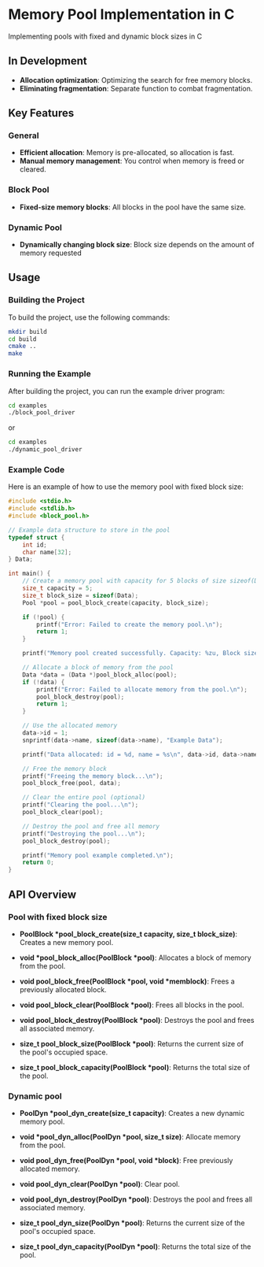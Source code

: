 # Memory Pool Implementation in C

Implementing pools with fixed and dynamic block sizes in C

## In Development

- **Allocation optimization**: Optimizing the search for free memory blocks.
- **Eliminating fragmentation**: Separate function to combat fragmentation.

## Key Features

### General
- **Efficient allocation**: Memory is pre-allocated, so allocation is fast.
- **Manual memory management**: You control when memory is freed or cleared.

### Block Pool
- **Fixed-size memory blocks**: All blocks in the pool have the same size.

### Dynamic Pool
- **Dynamically changing block size**: Block size depends on the amount of memory requested

## Usage

### Building the Project

To build the project, use the following commands:

```bash
mkdir build
cd build
cmake ..
make
```

### Running the Example

After building the project, you can run the example driver program:

```bash
cd examples
./block_pool_driver
```
or
```bash
cd examples
./dynamic_pool_driver
```

### Example Code

Here is an example of how to use the memory pool with fixed block size:

```c
#include <stdio.h>
#include <stdlib.h>
#include <block_pool.h>

// Example data structure to store in the pool
typedef struct {
    int id;
    char name[32];
} Data;

int main() {
    // Create a memory pool with capacity for 5 blocks of size sizeof(Data)
    size_t capacity = 5;
    size_t block_size = sizeof(Data);
    Pool *pool = pool_block_create(capacity, block_size);

    if (!pool) {
        printf("Error: Failed to create the memory pool.\n");
        return 1;
    }

    printf("Memory pool created successfully. Capacity: %zu, Block size: %zu\n", pool->capacity, pool->block_size);

    // Allocate a block of memory from the pool
    Data *data = (Data *)pool_block_alloc(pool);
    if (!data) {
        printf("Error: Failed to allocate memory from the pool.\n");
        pool_block_destroy(pool);
        return 1;
    }

    // Use the allocated memory
    data->id = 1;
    snprintf(data->name, sizeof(data->name), "Example Data");

    printf("Data allocated: id = %d, name = %s\n", data->id, data->name);

    // Free the memory block
    printf("Freeing the memory block...\n");
    pool_block_free(pool, data);

    // Clear the entire pool (optional)
    printf("Clearing the pool...\n");
    pool_block_clear(pool);

    // Destroy the pool and free all memory
    printf("Destroying the pool...\n");
    pool_block_destroy(pool);

    printf("Memory pool example completed.\n");
    return 0;
}
```
## API Overview

### Pool with fixed block size

- **PoolBlock \*pool_block_create(size_t capacity, size_t block_size)**: Creates a new memory pool.

- **void \*pool_block_alloc(PoolBlock \*pool)**: Allocates a block of memory from the pool.

- **void pool_block_free(PoolBlock \*pool, void \*memblock)**: Frees a previously allocated block.

- **void pool_block_clear(PoolBlock \*pool)**: Frees all blocks in the pool.

- **void pool_block_destroy(PoolBlock \*pool)**: Destroys the pool and frees all associated memory.

- **size_t pool_block_size(PoolBlock \*pool)**: Returns the current size of the pool's occupied space.

- **size_t pool_block_capacity(PoolBlock \*pool)**: Returns the total size of the pool.

### Dynamic pool

- **PoolDyn \*pool_dyn_create(size_t capacity)**: Creates a new dynamic memory pool.

- **void \*pool_dyn_alloc(PoolDyn \*pool, size_t size)**: Allocate memory from the pool.

- **void pool_dyn_free(PoolDyn \*pool, void \*block)**: Free previously allocated memory.

- **void pool_dyn_clear(PoolDyn \*pool)**: Clear pool.

- **void pool_dyn_destroy(PoolDyn \*pool)**: Destroys the pool and frees all associated memory.

- **size_t pool_dyn_size(PoolDyn \*pool)**: Returns the current size of the pool's occupied space.

- **size_t pool_dyn_capacity(PoolDyn \*pool)**: Returns the total size of the pool.
